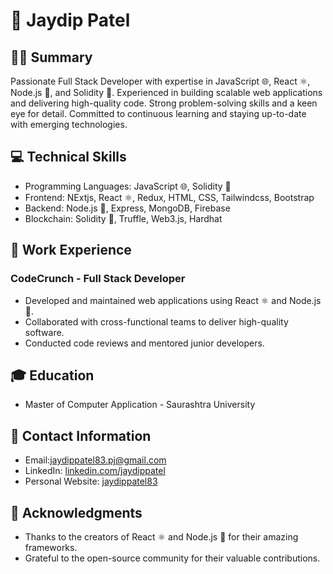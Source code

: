 
# 👋 Jaydip Patel

## 👨‍💻 Summary
Passionate Full Stack Developer with expertise in JavaScript 🌐, React ⚛️, Node.js 🚀, and Solidity 📜. Experienced in building scalable web applications and delivering high-quality code. Strong problem-solving skills and a keen eye for detail. Committed to continuous learning and staying up-to-date with emerging technologies. 

## 💻 Technical Skills
- Programming Languages: JavaScript 🌐, Solidity 📜
- Frontend: NExtjs, React ⚛️, Redux, HTML, CSS, Tailwindcss, Bootstrap
- Backend: Node.js 🚀, Express, MongoDB, Firebase 
- Blockchain: Solidity 📜, Truffle, Web3.js, Hardhat

## 🏢 Work Experience
### CodeCrunch - Full Stack Developer
- Developed and maintained web applications using React ⚛️ and Node.js 🚀.
- Collaborated with cross-functional teams to deliver high-quality software.
- Conducted code reviews and mentored junior developers.

## 🎓 Education
-  Master of Computer Application - Saurashtra University

## 📧 Contact Information
- Email:jaydippatel83.pj@gmail.com
- LinkedIn: [linkedin.com/jaydippatel](https://www.linkedin.com/in/jaydip-patel-a758a0176/)
- Personal Website: [jaydippatel83](https://jaydip.vercel.app/)
  
## 🙏 Acknowledgments
- Thanks to the creators of React ⚛️ and Node.js 🚀 for their amazing frameworks.
- Grateful to the open-source community for their valuable contributions.

